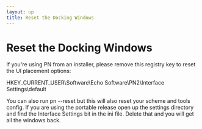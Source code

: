 ```yaml
---
layout: up
title: Reset the Docking Windows
---
```


# Reset the Docking Windows

If you're using PN from an installer, please remove this registry key to reset the UI placement options:

HKEY_CURRENT_USER\Software\Echo Software\PN2\Interface Settings\default

You can also run pn --reset but this will also reset your scheme and tools config. If you are using the portable release open up the settings directory and find the Interface Settings bit in the ini file. Delete that and you will get all the windows back.